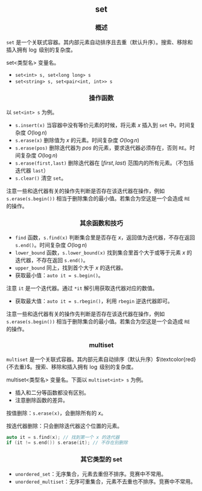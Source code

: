 ## <center>set<center/>

### <center>概述<center/>

`set` 是一个关联式容器。其内部元素自动排序且去重（默认升序）。搜索、移除和插入拥有 $\log$ 级别的复杂度。

set<类型名> 变量名。

* `set<int> s, set<long long> s`
* `set<string> s, set<pair<int, int>> s`

### <center>操作函数<center/>

以 `set<int> s` 为例。

* `s.insert(x)` 当容器中没有等价元素的时候，将元素 $x$ 插入到 `set` 中。时间复杂度 $O(\log{n})$
* `s.erase(x)` 删除值为 $x$ 的元素。时间复杂度 $O(\log{n})$
* `s.erase(pos)` 删除迭代器为 $pos$ 的元素，要求迭代器必须存在，否则 `RE`。时间复杂度 $O(\log{n})$
* `s.erase(first,last)` 删除迭代器在 $[first,last)$ 范围内的所有元素。（不包括迭代器 `last`）
* `s.clear()` 清空 `set`。

注意一些和迭代器有关的操作先判断是否存在该迭代器在操作，例如 `s.erase(s.begin())` 相当于删除集合的最小值。若集合为空这是一个会造成 `RE` 的操作。

### <center>其余函数和技巧<center/>

* `find` 函数，`s.find(x)` 判断集合里是否存在 $x$，返回值为迭代器，不存在返回 `s.end()`。时间复杂度 $O(\log{n})$
* `lower_bound` 函数，`s.lower_bound(x)` 找到集合里首个大于或等于元素 $x$ 的迭代器，不存在返回 `s.end()`。
* `upper_bound` 同上，找到首个大于 $x$ 的迭代器。
* 获取最小值：`auto it = s.begin()`。

注意 `it` 是一个迭代器。通过 `*it` 解引用获取迭代器对应的数值。

* 获取最大值：`auto it = s.rbegin()`，利用 `rbegin` 逆迭代器即可。

注意一些和迭代器有关的操作先判断是否存在该迭代器在操作，例如 `s.erase(s.begin())` 相当于删除集合的最小值。若集合为空这是一个会造成 `RE` 的操作。

### <center>multiset<center/>

`multiset` 是一个关联式容器。其内部元素自动排序（默认升序）$\textcolor{red}{不去重}$。搜索、移除和插入拥有 $\log$ 级别的复杂度。

multiset<类型名> 变量名。下面以 `multiset<int> s` 为例。

* 插入和二分等函数都没有区别。
* 注意删除函数的差异。

按值删除：`s.erase(x)`，会删除所有的 $x$。

按迭代器删除：只会删除迭代器这个位置的元素。

```cpp
auto it = s.find(x); // 找到第一个 x 的迭代器
if (it != s.end()) s.erase(it); // 不存在别删除
```

### <center>其它类型的 set<center/>

* `unordered_set`：无序集合，元素去重但不排序。竞赛中不常用。
* `unordered_multiset`：无序可重集合，元素不去重也不排序。竞赛中不常用。